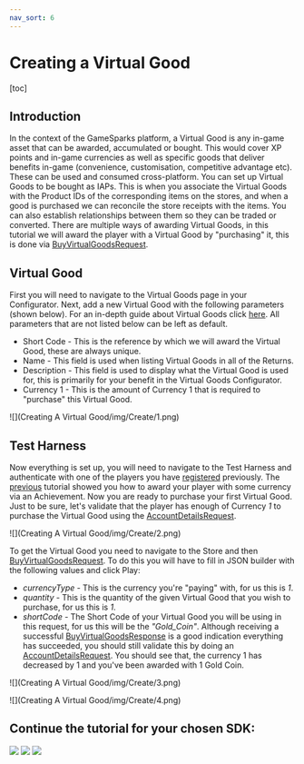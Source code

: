 ```yaml
---
nav_sort: 6
---
```


# Creating a Virtual Good

[toc]

## Introduction

In the context of the GameSparks platform, a Virtual Good is any in-game asset that can be awarded, accumulated or bought. This would cover XP points and in-game currencies as well as specific goods that deliver benefits in-game (convenience, customisation, competitive advantage etc). These can be used and consumed cross-platform. You can set up Virtual Goods to be bought as IAPs. This is when you associate the Virtual Goods with the Product IDs of the corresponding items on the stores, and when a good is purchased we can reconcile the store receipts with the items. You can also establish relationships between them so they can be traded or converted. There are multiple ways of awarding Virtual Goods, in this tutorial we will award the player with a Virtual Good by "purchasing" it, this is done via [BuyVirtualGoodsRequest](/documentation/request-api/store-request-api/buyvirtualgoodsrequest).

## Virtual Good

First you will need to navigate to the Virtual Goods page in your Configurator. Next, add a new Virtual Good with the following parameters (shown below). For an in-depth guide about Virtual Goods click [here](/developer-portal/virtual-goods). All parameters that are not listed below can be left as default.

  * Short Code - This is the reference by which we will award the Virtual Good, these are always unique.
  * Name - This field is used when listing Virtual Goods in all of the Returns.
  * Description - This field is used to display what the Virtual Good is used for, this is primarily for your benefit in the Virtual Goods Configurator.
  * Currency 1 - This is the amount of Currency 1 that is required to "purchase" this Virtual Good.


![](Creating A Virtual Good/img/Create/1.png)

## Test Harness

Now everything is set up, you will need to navigate to the Test Harness and authenticate with one of the players you have [registered](/uncategorized/using-authentication) previously. The [previous](https://docs.gamesparks.net/uncategorized/creating-an-achievement) tutorial showed you how to award your player with some currency via an Achievement. Now you are ready to purchase your first Virtual Good. Just to be sure, let's validate that the player has enough of Currency *1* to purchase the Virtual Good using the [AccountDetailsRequest](https://docs.gamesparks.net/documentation/request-api/player-request-api/accountdetailsrequest).

![](Creating A Virtual Good/img/Create/2.png)


To get the Virtual Good you need to navigate to the Store and then [BuyVirtualGoodsRequest](/documentation/request-api/store-request-api/buyvirtualgoodsrequest). To do this you will have to fill in JSON builder with the following values and click Play:

  * *currencyType* \- This is the currency you're "paying" with, for us this is *1*.
  * *quantity* \- This is the quantity of the given Virtual Good that you wish to purchase, for us this is *1*.
  * *shortCode* \- The Short Code of your Virtual Good you will be using in this request, for us this will be the *"Gold_Coin"*.
Although receiving a successful [BuyVirtualGoodsResponse](/documentation/response-api/store-response-api/buyvirtualgoodresponse) is a good indication everything has succeeded, you should still validate this by doing an [AccountDetailsRequest](https://docs.gamesparks.net/documentation/request-api/player-request-api/accountdetailsrequest). You should see that, the currency 1 has decreased by 1 and you've been awarded with 1 Gold Coin.

![](Creating A Virtual Good/img/Create/3.png)

![](Creating A Virtual Good/img/Create/4.png)
 

## Continue the tutorial for your chosen SDK:

![](/wp-content/uploads/2015/09/UnrealLogo-150x150.png)
![](/wp-content/uploads/2015/09/UnityLogo-150x150.png)
![](/wp-content/uploads/2015/09/ASIcon-150x150.png)
